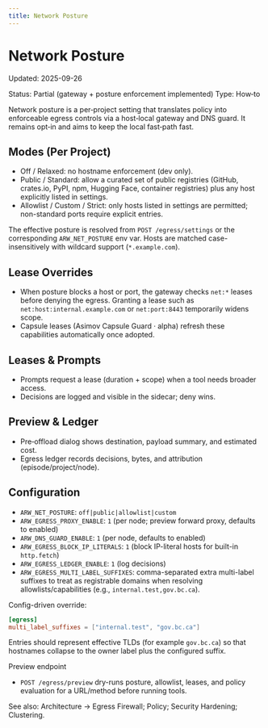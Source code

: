 ```yaml
---
title: Network Posture
---
```


# Network Posture

Updated: 2025-09-26

Status: Partial (gateway + posture enforcement implemented)
Type: How‑to

Network posture is a per‑project setting that translates policy into enforceable egress controls via a host‑local gateway and DNS guard. It remains opt‑in and aims to keep the local fast‑path fast.

## Modes (Per Project)
- Off / Relaxed: no hostname enforcement (dev only).
- Public / Standard: allow a curated set of public registries (GitHub, crates.io, PyPI, npm, Hugging Face, container registries) plus any host explicitly listed in settings.
- Allowlist / Custom / Strict: only hosts listed in settings are permitted; non-standard ports require explicit entries.

The effective posture is resolved from `POST /egress/settings` or the corresponding `ARW_NET_POSTURE` env var. Hosts are matched case-insensitively with wildcard support (`*.example.com`).

## Lease Overrides
- When posture blocks a host or port, the gateway checks `net:*` leases before denying the egress. Granting a lease such as `net:host:internal.example.com` or `net:port:8443` temporarily widens scope.
- Capsule leases (Asimov Capsule Guard · alpha) refresh these capabilities automatically once adopted.

## Leases & Prompts
- Prompts request a lease (duration + scope) when a tool needs broader access.
- Decisions are logged and visible in the sidecar; deny wins.

## Preview & Ledger
- Pre‑offload dialog shows destination, payload summary, and estimated cost.
- Egress ledger records decisions, bytes, and attribution (episode/project/node).

## Configuration
- `ARW_NET_POSTURE`: `off|public|allowlist|custom`
- `ARW_EGRESS_PROXY_ENABLE`: `1` (per node; preview forward proxy, defaults to enabled)
- `ARW_DNS_GUARD_ENABLE`: `1` (per node, defaults to enabled)
- `ARW_EGRESS_BLOCK_IP_LITERALS`: `1` (block IP-literal hosts for built-in `http.fetch`)
- `ARW_EGRESS_LEDGER_ENABLE`: `1` (log decisions)
- `ARW_EGRESS_MULTI_LABEL_SUFFIXES`: comma-separated extra multi-label suffixes to treat as registrable domains when resolving allowlists/capabilities (e.g., `internal.test,gov.bc.ca`).

Config-driven override:

```toml
[egress]
multi_label_suffixes = ["internal.test", "gov.bc.ca"]
```

Entries should represent effective TLDs (for example `gov.bc.ca`) so that hostnames collapse to the owner label plus the configured suffix.

Preview endpoint
- `POST /egress/preview` dry-runs posture, allowlist, leases, and policy evaluation for a URL/method before running tools.

See also: Architecture → Egress Firewall; Policy; Security Hardening; Clustering.
